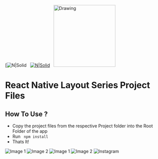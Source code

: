 [![N|Solid](https://i0.wp.com/unsureprogrammercom.files.wordpress.com/2018/04/expo.png?ssl=1&w=450)&nbsp;&nbsp;
[![N|Solid](https://nativebase.io/assets/img/front-page-icon.png)](https://nodesource.com/products/nsolid)&nbsp;&nbsp;
<img src="https://cdn.rawgit.com/lucasbento/react-native-actions/master/common/media/logo.png" alt="Drawing" style="width: 200px;height"/>

# React Native Layout Series Project Files



## How To Use ? 

- Copy the project files from the respective Project folder into the Root Folder of the app
- Run ``` npm install``` 
- Thats It!

![Image 1](assets/first.png)
![Image 2](assets/second.png)
![Image 1](assets/first2.png)
![Image 2](assets/second2.png)
![Instagram](assets/Instagram.png)
